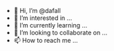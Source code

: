 - 👋 Hi, I’m @dafall
- 👀 I’m interested in ...
- 🌱 I’m currently learning ...
- 💞️ I’m looking to collaborate on ...
- 📫 How to reach me ...

<!---
dafall/dafall is a ✨ special ✨ repository because its `README.md` (this file) appears on your GitHub profile.
You can click the Preview link to take a look at your changes.
--->
